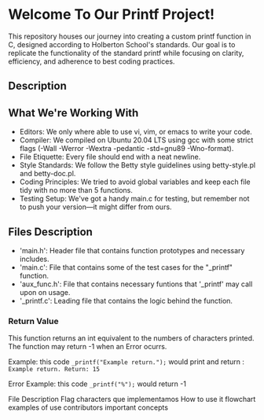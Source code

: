 <h1> Welcome To Our Printf Project! </h1>
<p>   This repository houses our journey into creating a custom printf function in C, designed according to Holberton School's standards. Our goal is to replicate the functionality of the standard printf while focusing on clarity, efficiency, and adherence to best coding practices. </p>

<h2>Description</h2>


  
<h2>What We're Working With</h2>  

- Editors: We only where able to use vi, vim, or emacs to write your code.
- Compiler: We compiled on Ubuntu 20.04 LTS using gcc with some strict flags (-Wall -Werror -Wextra -pedantic -std=gnu89 -Wno-format).
- File Etiquette: Every file should end with a neat newline.
- Style Standards: We follow the Betty style guidelines using betty-style.pl and betty-doc.pl.
- Coding Principles: We tried to avoid global variables and keep each file tidy with no more than 5 functions.
- Testing Setup: We've got a handy main.c for testing, but remember not to push your version—it might differ from ours.

<h2>Files Description</h2>

- 'main.h': Header file that contains function prototypes and necessary includes.
- 'main.c': File that contains some of the test cases for the "_printf" function.
- 'aux_func.h': File that contains necessary funtions that '_printf' may call upon on usage.
- '_printf.c': Leading file that contains the logic behind the function.
  
<h3> Return Value </h3>

<p>  This function returns an int equivalent to the numbers of characters printed. The function may return -1 when an Error ocurrs.

Example: this code `_printf("Example return.");` would print and return : `Example return. Return: 15`

Error Example: this code `_printf("%");` would return -1 </p>

File Description 
Flag characters que implementamos
How to use it
flowchart
examples of use
contributors
important concepts

